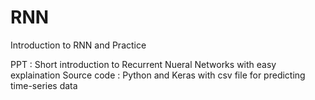 # RNN
Introduction to RNN and Practice


PPT : Short introduction to Recurrent Nueral Networks with easy explaination
Source code : Python and Keras with csv file for predicting time-series data

